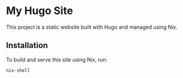 # My Hugo Site

This project is a static website built with Hugo and managed using Nix.

## Installation

To build and serve this site using Nix, run:

```bash
nix-shell
